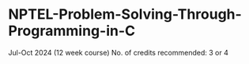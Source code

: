 # NPTEL-Problem-Solving-Through-Programming-in-C
Jul-Oct 2024  (12 week course)  No. of credits recommended: 3 or 4
